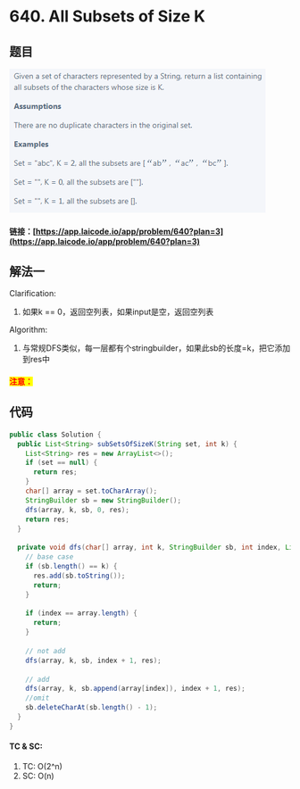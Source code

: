 # 640. All Subsets of Size K

## 题目

![](<../../.gitbook/assets/image (10).png>)

#### 链接：[https://app.laicode.io/app/problem/640?plan=3](https://app.laicode.io/app/problem/640?plan=3)

## 解法一

Clarification:&#x20;

1. 如果k == 0，返回空列表，如果input是空，返回空列表

Algorithm:&#x20;

1. 与常规DFS类似，每一层都有个stringbuilder，如果此sb的长度=k，把它添加到res中

#### <mark style="color:red;">注意：</mark>

## 代码

```java
public class Solution {
  public List<String> subSetsOfSizeK(String set, int k) {
    List<String> res = new ArrayList<>();
    if (set == null) {
      return res;
    }
    char[] array = set.toCharArray();
    StringBuilder sb = new StringBuilder();
    dfs(array, k, sb, 0, res);
    return res;
  }

  private void dfs(char[] array, int k, StringBuilder sb, int index, List<String> res) {
    // base case
    if (sb.length() == k) {
      res.add(sb.toString());
      return;
    }

    if (index == array.length) {
      return;
    }

    // not add
    dfs(array, k, sb, index + 1, res);

    // add
    dfs(array, k, sb.append(array[index]), index + 1, res);
    //omit
    sb.deleteCharAt(sb.length() - 1);
  }
}

```

#### TC & SC:&#x20;

1. TC: O(2^n)
2. SC: O(n)
